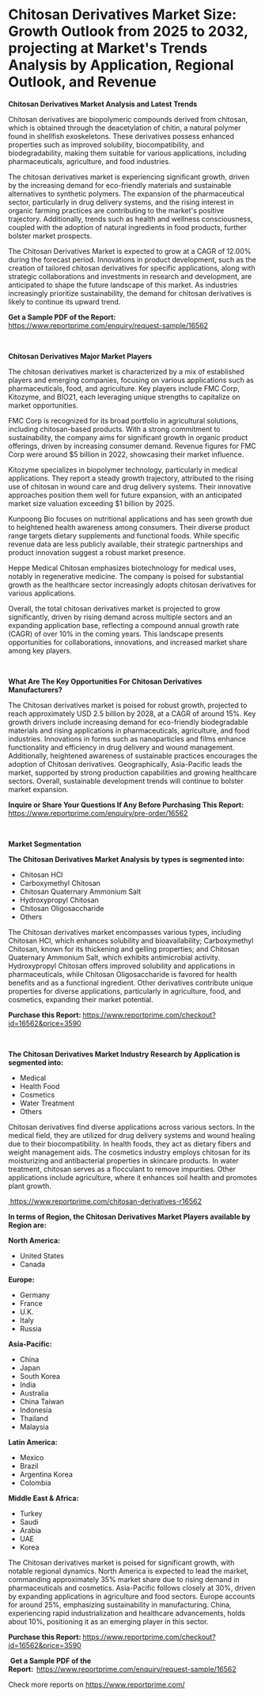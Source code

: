 <p><h1>Chitosan Derivatives Market Size: Growth Outlook from 2025 to 2032, projecting at Market's Trends Analysis by Application, Regional Outlook, and Revenue</h1></p><p><strong>Chitosan Derivatives Market Analysis and Latest Trends</strong></p>
<p><p>Chitosan derivatives are biopolymeric compounds derived from chitosan, which is obtained through the deacetylation of chitin, a natural polymer found in shellfish exoskeletons. These derivatives possess enhanced properties such as improved solubility, biocompatibility, and biodegradability, making them suitable for various applications, including pharmaceuticals, agriculture, and food industries. </p><p>The chitosan derivatives market is experiencing significant growth, driven by the increasing demand for eco-friendly materials and sustainable alternatives to synthetic polymers. The expansion of the pharmaceutical sector, particularly in drug delivery systems, and the rising interest in organic farming practices are contributing to the market's positive trajectory. Additionally, trends such as health and wellness consciousness, coupled with the adoption of natural ingredients in food products, further bolster market prospects.</p><p>The Chitosan Derivatives Market is expected to grow at a CAGR of 12.00% during the forecast period. Innovations in product development, such as the creation of tailored chitosan derivatives for specific applications, along with strategic collaborations and investments in research and development, are anticipated to shape the future landscape of this market. As industries increasingly prioritize sustainability, the demand for chitosan derivatives is likely to continue its upward trend.</p></p>
<p><strong>Get a Sample PDF of the Report:&nbsp;</strong> <a href="https://www.reportprime.com/enquiry/request-sample/16562?utm_campaign=2482&utm_medium=2&utm_source=Github&utm_content=ia&utm_term=18032025&utm_id=chitosan-derivatives">https://www.reportprime.com/enquiry/request-sample/16562</a></p>
<p>&nbsp;</p>
<p><strong>Chitosan Derivatives Major Market Players</strong></p>
<p><p>The chitosan derivatives market is characterized by a mix of established players and emerging companies, focusing on various applications such as pharmaceuticals, food, and agriculture. Key players include FMC Corp, Kitozyme, and BIO21, each leveraging unique strengths to capitalize on market opportunities.</p><p>FMC Corp is recognized for its broad portfolio in agricultural solutions, including chitosan-based products. With a strong commitment to sustainability, the company aims for significant growth in organic product offerings, driven by increasing consumer demand. Revenue figures for FMC Corp were around $5 billion in 2022, showcasing their market influence.</p><p>Kitozyme specializes in biopolymer technology, particularly in medical applications. They report a steady growth trajectory, attributed to the rising use of chitosan in wound care and drug delivery systems. Their innovative approaches position them well for future expansion, with an anticipated market size valuation exceeding $1 billion by 2025.</p><p>Kunpoong Bio focuses on nutritional applications and has seen growth due to heightened health awareness among consumers. Their diverse product range targets dietary supplements and functional foods. While specific revenue data are less publicly available, their strategic partnerships and product innovation suggest a robust market presence.</p><p>Heppe Medical Chitosan emphasizes biotechnology for medical uses, notably in regenerative medicine. The company is poised for substantial growth as the healthcare sector increasingly adopts chitosan derivatives for various applications.</p><p>Overall, the total chitosan derivatives market is projected to grow significantly, driven by rising demand across multiple sectors and an expanding application base, reflecting a compound annual growth rate (CAGR) of over 10% in the coming years. This landscape presents opportunities for collaborations, innovations, and increased market share among key players.</p></p>
<p>&nbsp;</p>
<p><strong>What Are The Key Opportunities For Chitosan Derivatives Manufacturers?</strong></p>
<p><p>The Chitosan derivatives market is poised for robust growth, projected to reach approximately USD 2.5 billion by 2028, at a CAGR of around 15%. Key growth drivers include increasing demand for eco-friendly biodegradable materials and rising applications in pharmaceuticals, agriculture, and food industries. Innovations in forms such as nanoparticles and films enhance functionality and efficiency in drug delivery and wound management. Additionally, heightened awareness of sustainable practices encourages the adoption of Chitosan derivatives. Geographically, Asia-Pacific leads the market, supported by strong production capabilities and growing healthcare sectors. Overall, sustainable development trends will continue to bolster market expansion.</p></p>
<p><strong>Inquire or Share Your Questions If Any Before Purchasing This Report:</strong> <a href="https://www.reportprime.com/enquiry/pre-order/16562?utm_campaign=2482&utm_medium=2&utm_source=Github&utm_content=ia&utm_term=18032025&utm_id=chitosan-derivatives">https://www.reportprime.com/enquiry/pre-order/16562</a></p>
<p>&nbsp;</p>
<p><strong>Market Segmentation</strong></p>
<p><strong>The Chitosan Derivatives Market Analysis by types is segmented into:</strong></p>
<p><ul><li>Chitosan HCl</li><li>Carboxymethyl Chitosan</li><li>Chitosan Quaternary Ammonium Salt</li><li>Hydroxypropyl Chitosan</li><li>Chitosan Oligosaccharide</li><li>Others</li></ul></p>
<p><p>The Chitosan derivatives market encompasses various types, including Chitosan HCl, which enhances solubility and bioavailability; Carboxymethyl Chitosan, known for its thickening and gelling properties; and Chitosan Quaternary Ammonium Salt, which exhibits antimicrobial activity. Hydroxypropyl Chitosan offers improved solubility and applications in pharmaceuticals, while Chitosan Oligosaccharide is favored for health benefits and as a functional ingredient. Other derivatives contribute unique properties for diverse applications, particularly in agriculture, food, and cosmetics, expanding their market potential.</p></p>
<p><strong>Purchase this Report:&nbsp;</strong><a href="https://www.reportprime.com/checkout?id=16562&price=3590&utm_campaign=2482&utm_medium=2&utm_source=Github&utm_content=ia&utm_term=18032025&utm_id=chitosan-derivatives">https://www.reportprime.com/checkout?id=16562&price=3590</a></p>
<p>&nbsp;</p>
<p><strong>The Chitosan Derivatives Market Industry Research by Application is segmented into:</strong></p>
<p><ul><li>Medical</li><li>Health Food</li><li>Cosmetics</li><li>Water Treatment</li><li>Others</li></ul></p>
<p><p>Chitosan derivatives find diverse applications across various sectors. In the medical field, they are utilized for drug delivery systems and wound healing due to their biocompatibility. In health foods, they act as dietary fibers and weight management aids. The cosmetics industry employs chitosan for its moisturizing and antibacterial properties in skincare products. In water treatment, chitosan serves as a flocculant to remove impurities. Other applications include agriculture, where it enhances soil health and promotes plant growth.</p></p>
<p><a href="https://www.reportprime.com/chitosan-derivatives-r16562?utm_campaign=2482&utm_medium=2&utm_source=Github&utm_content=ia&utm_term=18032025&utm_id=chitosan-derivatives">&nbsp;https://www.reportprime.com/chitosan-derivatives-r16562</a></p>
<p><strong>In terms of Region, the Chitosan Derivatives Market Players available by Region are:</strong></p>
<p>
    <p> <strong> North America: </strong>
        <ul>
            <li>United States</li>
            <li>Canada</li>
        </ul>
        </p> 
    <p> <strong> Europe: </strong>
        <ul>
            <li>Germany</li>
            <li>France</li>
            <li>U.K.</li>
            <li>Italy</li>
            <li>Russia</li>
        </ul>
        </p> 
    <p> <strong> Asia-Pacific: </strong>
        <ul>
            <li>China</li>
            <li>Japan</li>
            <li>South Korea</li>
            <li>India</li>
            <li>Australia</li>
            <li>China Taiwan</li>
            <li>Indonesia</li>
            <li>Thailand</li>
            <li>Malaysia</li>
        </ul>
        </p> 
    <p> <strong> Latin America: </strong>
        <ul>
            <li>Mexico</li>
            <li>Brazil</li>
            <li>Argentina Korea</li>
            <li>Colombia</li>
        </ul>
        </p> 
    <p> <strong> Middle East & Africa: </strong>
        <ul>
            <li>Turkey</li>
            <li>Saudi</li>
            <li>Arabia</li>
            <li>UAE</li>
            <li>Korea</li>
        </ul>
    </p>
    </p>
<p><p>The Chitosan derivatives market is poised for significant growth, with notable regional dynamics. North America is expected to lead the market, commanding approximately 35% market share due to rising demand in pharmaceuticals and cosmetics. Asia-Pacific follows closely at 30%, driven by expanding applications in agriculture and food sectors. Europe accounts for around 25%, emphasizing sustainability in manufacturing. China, experiencing rapid industrialization and healthcare advancements, holds about 10%, positioning it as an emerging player in this sector.</p></p>
<p><strong>Purchase this Report: </strong><a href="https://www.reportprime.com/checkout?id=16562&price=3590&utm_campaign=2482&utm_medium=2&utm_source=Github&utm_content=ia&utm_term=18032025&utm_id=chitosan-derivatives">https://www.reportprime.com/checkout?id=16562&price=3590</a></p>
<p>&nbsp;<strong>Get a Sample PDF of the Report:&nbsp;&nbsp;</strong><a href="https://www.reportprime.com/enquiry/request-sample/16562?utm_campaign=2482&utm_medium=2&utm_source=Github&utm_content=ia&utm_term=18032025&utm_id=chitosan-derivatives">https://www.reportprime.com/enquiry/request-sample/16562</a></p>
<p><strong></strong></p>
<p>Check more reports on <a href="https://www.reportprime.com/?utm_campaign=2482&utm_medium=2&utm_source=Github&utm_content=ia&utm_term=18032025&utm_id=chitosan-derivatives">https://www.reportprime.com/</a></p>